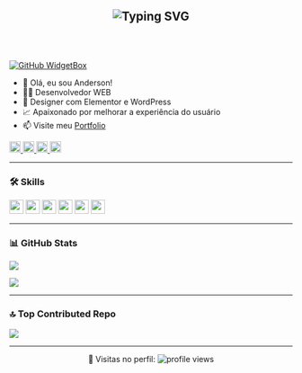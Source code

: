 <h2 align="center">
  <img src="https://readme-typing-svg.demolab.com?font=Fira+Code&pause=1000&color=9B72FF&width=435&lines=Olá%2C+Eu sou+Anderson!;Desenvolvedor+Laravel+%26+PHP;Designer+Elementor/WordPress;Estou+aberto+a+novas+oportunidades" alt="Typing SVG" />
</h2>


<br><br>

[![GitHub WidgetBox](https://github-widgetbox.vercel.app/api/profile?username=aalvg&data=followers,repositories,stars,commits&theme=darkmode)](https://github.com/aalvg)


<ul align="left">
  <li>👋 Olá, eu sou Anderson!</li>
  <li>👨‍💻 Desenvolvedor WEB</li>
  <li>🎨 Designer com Elementor e WordPress</li>
  <li>📈 Apaixonado por melhorar a experiência do usuário</li>
  <li>📫 Visite meu  <a href="https://www.hostalvg.com.br/" target="_blank">Portfolio</a> 
</ul>

<p align="left">
  <a href="https://www.linkedin.com/in/andersonalvarengads/" target="_blank">
    <img src="https://img.shields.io/badge/LinkedIn-%230077B5.svg?&style=for-the-badge&logo=linkedin&logoColor=white" height="20" />
  </a>
  <a href="mailto:andersontfc@gmail.com" target="_blank">
    <img src="https://img.shields.io/badge/Email-D14836?style=for-the-badge&logo=gmail&logoColor=white" height="20" />
  </a>
  <a href="https://twitter.com/a_alvg" target="_blank">
    <img src="https://img.shields.io/badge/Twitter-%231DA1F2.svg?&style=for-the-badge&logo=twitter&logoColor=white" height="20" />
  </a>
<a href="https://instagram.com/a_alvg" target="_blank">
  <img src="https://img.shields.io/badge/Instagram-E4405F?style=for-the-badge&logo=instagram&logoColor=white" height="20" />
</a>

</p>

---

### 🛠️ Skills

<img src="https://img.shields.io/badge/Laravel-%23FF2D20.svg?style=for-the-badge&logo=laravel&logoColor=white" height="25" />
<img src="https://img.shields.io/badge/PHP-%23777BB4.svg?style=for-the-badge&logo=php&logoColor=white" height="25" />
<img src="https://img.shields.io/badge/Elementor-%23EA4C89.svg?style=for-the-badge&logo=elementor&logoColor=white" height="25" />
<img src="https://img.shields.io/badge/WordPress-%2321759B.svg?style=for-the-badge&logo=wordpress&logoColor=white" height="25" />
<img src="https://img.shields.io/badge/JavaScript-%23F7DF1E.svg?style=for-the-badge&logo=javascript&logoColor=black" height="25" />
<img src="https://img.shields.io/badge/MySQL-%234479A1.svg?style=for-the-badge&logo=mysql&logoColor=white" height="25" />

---

### 📊 GitHub Stats

![](https://github-readme-stats.vercel.app/api?username=aalvg&theme=dark&hide_border=false&include_all_commits=false&count_private=false)

![](https://github-readme-stats.vercel.app/api/top-langs/?username=aalvg&theme=dark&hide_border=false&include_all_commits=false&count_private=false&layout=compact)

---

### 🔝 Top Contributed Repo
![](https://github-contributor-stats.vercel.app/api?username=aalvg&limit=5&theme=dark&combine_all_yearly_contributions=true)

---



<p align="center">👀 Visitas no perfil: <img src="https://komarev.com/ghpvc/?username=aalvg&color=blueviolet" alt="profile views" /> </p>

